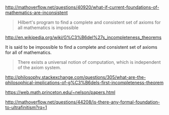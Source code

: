 
http://mathoverflow.net/questions/40920/what-if-current-foundations-of-mathematics-are-inconsistent

>  Hilbert's program to find a complete and consistent set of axioms for all mathematics is impossible

http://en.wikipedia.org/wiki/G%C3%B6del%27s_incompleteness_theorems

It is said to be impossible to find a complete and consistent set of axioms for all of mathematics.

> There exists a universal notion of computation, which is independent of the axiom system.

http://philosophy.stackexchange.com/questions/305/what-are-the-philosophical-implications-of-g%C3%B6dels-first-incompleteness-theorem

https://web.math.princeton.edu/~nelson/papers.html

http://mathoverflow.net/questions/44208/is-there-any-formal-foundation-to-ultrafinitism?rq=1
